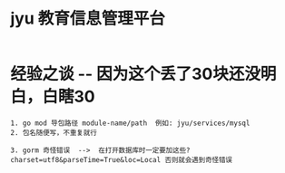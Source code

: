 # jyu 教育信息管理平台
```

```
# 经验之谈      -- 因为这个丢了30块还没明白，白瞎30
```
1. go mod 导包路径 module-name/path  例如: jyu/services/mysql       
2. 包名随便写，不重复就行

3. gorm 奇怪错误  -->  在打开数据库时一定要加这些?charset=utf8&parseTime=True&loc=Local 否则就会遇到奇怪错误
```